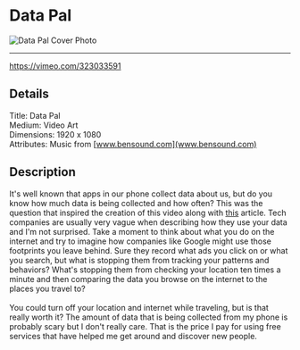 # Data Pal

![Data Pal Cover Photo](https://i.imgur.com/tZD77hJ.png)

-----

https://vimeo.com/323033591

## Details

Title: Data Pal<br>
Medium: Video Art<br>
Dimensions: 1920 x 1080<br>
Attributes: Music from [www.bensound.com](www.bensound.com)


## Description

It's well known that apps in our phone collect data about us, but do you know how much data is being collected and how often? This was the question that inspired the creation of this video along with [this](https://www.nytimes.com/interactive/2018/12/10/business/location-data-privacy-apps.html?module=inline) article. Tech companies are usually very vague when describing how they use your data and I'm not surprised. Take a moment to think about what you do on the internet and try to imagine how companies like Google might use those footprints you leave behind. Sure they record what ads you click on or what you search, but what is stopping them from tracking your patterns and behaviors? What's stopping them from checking your location ten times a minute and then comparing the data you browse on the internet to the places you travel to?
<br>
<br>
You could turn off your location and internet while traveling, but is that really worth it? The amount of data that is being collected from my phone is probably scary but I don't really care. That is the price I pay for using free services that have helped me get around and discover new people. 
